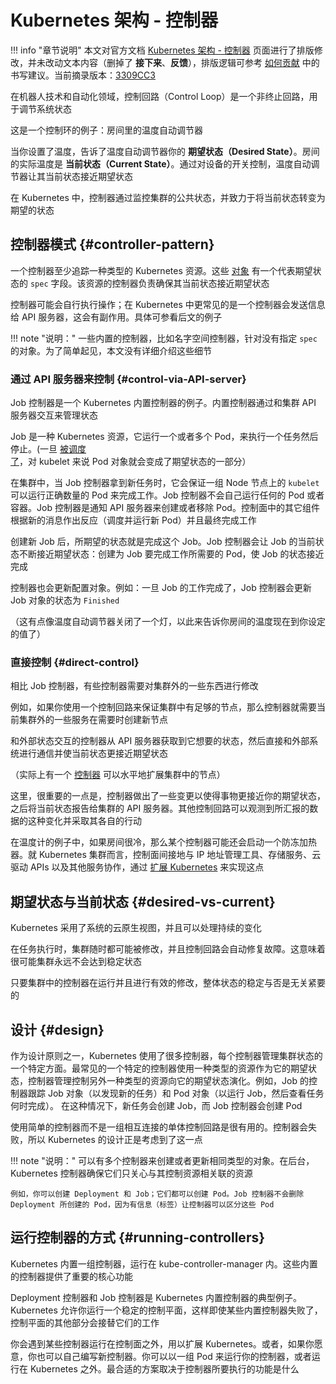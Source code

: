 # Kubernetes 架构 - 控制器

!!! info "章节说明"
    本文对官方文档 [Kubernetes 架构 - 控制器](https://kubernetes.io/zh-cn/docs/concepts/architecture/controller/) 页面进行了排版修改，并未改动文本内容（删掉了 **接下来**、**反馈**），排版逻辑可参考 [如何贡献](https://github.com/ProjectTAM/100H-K8s/blob/master/CONTRIBUTING.md) 中的书写建议。当前摘录版本：[3309CC3](https://github.com/kubernetes/website/commit/3309cc33176266f59631685d607f87033e5b3051)

在机器人技术和自动化领域，控制回路（Control Loop）是一个非终止回路，用于调节系统状态

这是一个控制环的例子：房间里的温度自动调节器

当你设置了温度，告诉了温度自动调节器你的 **期望状态（Desired State）**。房间的实际温度是 **当前状态（Current State）**。通过对设备的开关控制，温度自动调节器让其当前状态接近期望状态

在 Kubernetes 中，控制器通过监控集群的公共状态，并致力于将当前状态转变为期望的状态

## 控制器模式 {#controller-pattern}

一个控制器至少追踪一种类型的 Kubernetes 资源。这些 [对象](https://kubernetes.io/zh-cn/docs/concepts/overview/working-with-objects/kubernetes-objects/#kubernetes-objects) 有一个代表期望状态的 `spec` 字段。该资源的控制器负责确保其当前状态接近期望状态

控制器可能会自行执行操作；在 Kubernetes 中更常见的是一个控制器会发送信息给 API 服务器，这会有副作用。具体可参看后文的例子

!!! note "说明："
        一些内置的控制器，比如名字空间控制器，针对没有指定 `spec` 的对象。为了简单起见，本文没有详细介绍这些细节

### 通过 API 服务器来控制 {#control-via-API-server}

Job 控制器是一个 Kubernetes 内置控制器的例子。内置控制器通过和集群 API 服务器交互来管理状态

Job 是一种 Kubernetes 资源，它运行一个或者多个 Pod，来执行一个任务然后停止。(一旦 [被调度了](https://kubernetes.io/zh-cn/docs/concepts/scheduling-eviction/)，对 kubelet 来说 Pod 对象就会变成了期望状态的一部分）

在集群中，当 Job 控制器拿到新任务时，它会保证一组 Node 节点上的 `kubelet` 可以运行正确数量的 Pod 来完成工作。Job 控制器不会自己运行任何的 Pod 或者容器。Job 控制器是通知 API 服务器来创建或者移除 Pod。控制面中的其它组件根据新的消息作出反应（调度并运行新 Pod）并且最终完成工作

创建新 Job 后，所期望的状态就是完成这个 Job。Job 控制器会让 Job 的当前状态不断接近期望状态：创建为 Job 要完成工作所需要的 Pod，使 Job 的状态接近完成

控制器也会更新配置对象。例如：一旦 Job 的工作完成了，Job 控制器会更新 Job 对象的状态为 `Finished`

（这有点像温度自动调节器关闭了一个灯，以此来告诉你房间的温度现在到你设定的值了）

### 直接控制 {#direct-control}

相比 Job 控制器，有些控制器需要对集群外的一些东西进行修改

例如，如果你使用一个控制回路来保证集群中有足够的节点，那么控制器就需要当前集群外的一些服务在需要时创建新节点

和外部状态交互的控制器从 API 服务器获取到它想要的状态，然后直接和外部系统进行通信并使当前状态更接近期望状态

（实际上有一个 [控制器](https://github.com/kubernetes/autoscaler/) 可以水平地扩展集群中的节点）

这里，很重要的一点是，控制器做出了一些变更以使得事物更接近你的期望状态，之后将当前状态报告给集群的 API 服务器。其他控制回路可以观测到所汇报的数据的这种变化并采取其各自的行动

在温度计的例子中，如果房间很冷，那么某个控制器可能还会启动一个防冻加热器。就 Kubernetes 集群而言，控制面间接地与 IP 地址管理工具、存储服务、云驱动 APIs 以及其他服务协作，通过 [扩展 Kubernetes](https://kubernetes.io/zh-cn/docs/concepts/extend-kubernetes/) 来实现这点

## 期望状态与当前状态 {#desired-vs-current}

Kubernetes 采用了系统的云原生视图，并且可以处理持续的变化

在任务执行时，集群随时都可能被修改，并且控制回路会自动修复故障。这意味着很可能集群永远不会达到稳定状态

只要集群中的控制器在运行并且进行有效的修改，整体状态的稳定与否是无关紧要的

## 设计 {#design}

作为设计原则之一，Kubernetes 使用了很多控制器，每个控制器管理集群状态的一个特定方面。最常见的一个特定的控制器使用一种类型的资源作为它的期望状态，控制器管理控制另外一种类型的资源向它的期望状态演化。例如，Job 的控制器跟踪 Job 对象（以发现新的任务）和 Pod 对象（以运行 Job，然后查看任务何时完成）。 在这种情况下，新任务会创建 Job，而 Job 控制器会创建 Pod

使用简单的控制器而不是一组相互连接的单体控制回路是很有用的。控制器会失败，所以 Kubernetes 的设计正是考虑到了这一点

!!! note "说明："
    可以有多个控制器来创建或者更新相同类型的对象。在后台，Kubernetes 控制器确保它们只关心与其控制资源相关联的资源

    例如，你可以创建 Deployment 和 Job；它们都可以创建 Pod。Job 控制器不会删除 Deployment 所创建的 Pod，因为有信息（标签）让控制器可以区分这些 Pod

## 运行控制器的方式 {#running-controllers}

Kubernetes 内置一组控制器，运行在 kube-controller-manager 内。这些内置的控制器提供了重要的核心功能

Deployment 控制器和 Job 控制器是 Kubernetes 内置控制器的典型例子。Kubernetes 允许你运行一个稳定的控制平面，这样即使某些内置控制器失败了， 控制平面的其他部分会接替它们的工作

你会遇到某些控制器运行在控制面之外，用以扩展 Kubernetes。或者，如果你愿意，你也可以自己编写新控制器。你可以以一组 Pod 来运行你的控制器，或者运行在 Kubernetes 之外。最合适的方案取决于控制器所要执行的功能是什么
